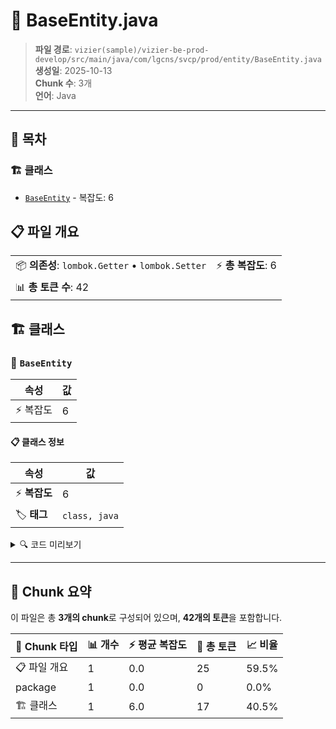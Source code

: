 # 📄 BaseEntity.java

> **파일 경로**: `vizier(sample)/vizier-be-prod-develop/src/main/java/com/lgcns/svcp/prod/entity/BaseEntity.java`  
> **생성일**: 2025-10-13  
> **Chunk 수**: 3개  
> **언어**: Java
---

## 📑 목차

### 🏗️ 클래스
- [`BaseEntity`](#class-baseentity) - 복잡도: 6

## 📋 파일 개요

| | |
|--|--|
| 📦 **의존성**: `lombok.Getter` • `lombok.Setter` | ⚡ **총 복잡도**: 6 |
| 📊 **총 토큰 수**: 42 |  |



## 🏗️ 클래스

### <a id="class-baseentity"></a>🎯 `BaseEntity`

| 속성 | 값 |
|------|----|
| ⚡ 복잡도 | 6 |



#### 📋 클래스 정보

| 속성 | 값 |
|------|----|
| ⚡ **복잡도** | 6 || 📍 **라인 범위** | 8-8 |
| 🏷️ **태그** | `class, java` |

<details>
<summary>🔍 코드 미리보기</summary>

```java
public class BaseEntity {
	private String rgstUser;;
	private String rgstDtm;
	private String updUser;
	private String updDtm;
}...
```

**Chunk 정보**
- 🆔 **ID**: `e4d7634b2a8f`
- 📍 **라인**: 8-8
- 📊 **토큰**: 17
- 🏷️ **태그**: `class, java`

</details>

---





## 🧩 Chunk 요약

이 파일은 총 **3개의 chunk**로 구성되어 있으며, **42개의 토큰**을 포함합니다.

| 🧩 Chunk 타입 | 📊 개수 | ⚡ 평균 복잡도 | 📝 총 토큰 | 📈 비율 |
|---------------|--------|-------------|----------|--------|
| 📋 파일 개요 | 1 | 0.0 | 25 | 59.5% |
| package | 1 | 0.0 | 0 | 0.0% |
| 🏗️ 클래스 | 1 | 6.0 | 17 | 40.5% |

